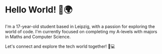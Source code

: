# Hello World! 👋🌍
I'm a 17-year-old student based in Leipzig, with a passion for exploring the world of code. I'm currently focused on completing my A-levels with majors in Maths and Computer Science. 

Let's connect and explore the tech world together! 🚀💻
